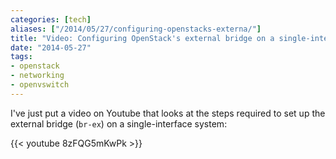 ```yaml
---
categories: [tech]
aliases: ["/2014/05/27/configuring-openstacks-externa/"]
title: "Video: Configuring OpenStack's external bridge on a single-interface system"
date: "2014-05-27"
tags:
- openstack
- networking
- openvswitch
---
```


I've just put a video on Youtube that looks at the steps required to
set up the external bridge (`br-ex`) on a single-interface system:

{{< youtube 8zFQG5mKwPk >}}

